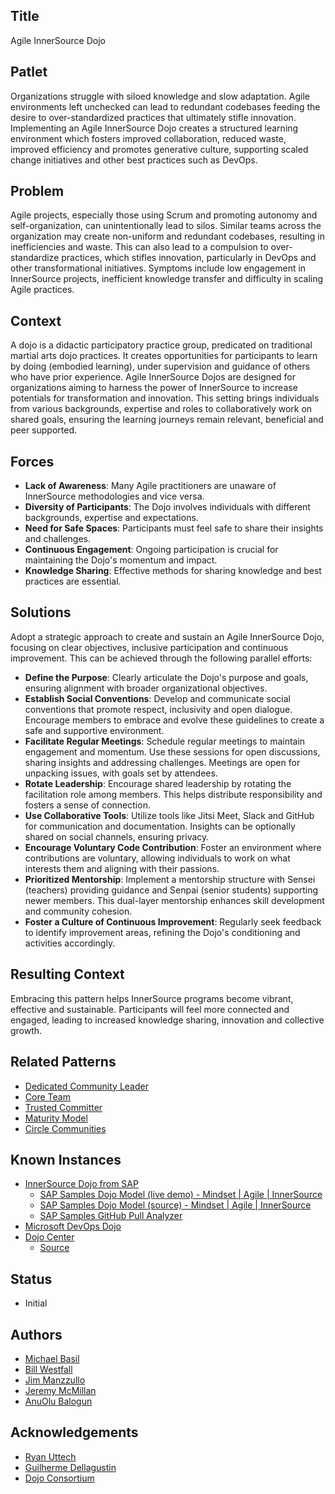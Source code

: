 ## Title

Agile InnerSource Dojo

## Patlet

Organizations struggle with siloed knowledge and slow adaptation. Agile environments left unchecked can lead to redundant codebases feeding the desire to over-standardized practices that ultimately stifle innovation. Implementing an Agile InnerSource Dojo creates a structured learning environment which fosters improved collaboration, reduced waste, improved efficiency and promotes generative culture, supporting scaled change initiatives and other best practices such as DevOps.

## Problem

Agile projects, especially those using Scrum and promoting autonomy and self-organization, can unintentionally lead to silos.  Similar teams across the organization may create non-uniform and redundant codebases, resulting in inefficiencies and waste.  This can also lead to a compulsion to over-standardize practices, which stifles innovation, particularly in DevOps and other transformational initiatives.  Symptoms include low engagement in InnerSource projects, inefficient knowledge transfer and difficulty in scaling Agile practices.

## Context

A dojo is a didactic participatory practice group, predicated on traditional martial arts dojo practices. It creates opportunities for participants to learn by doing (embodied learning), under supervision and guidance of others who have prior experience. Agile InnerSource Dojos are designed for organizations aiming to harness the power of InnerSource to increase potentials for transformation and innovation.  This setting brings individuals from various backgrounds, expertise and roles to collaboratively work on shared goals, ensuring the learning journeys remain relevant, beneficial and peer supported.  

## Forces

* **Lack of Awareness**: Many Agile practitioners are unaware of InnerSource methodologies and vice versa.
* **Diversity of Participants**: The Dojo involves individuals with different backgrounds, expertise and expectations.
* **Need for Safe Spaces**: Participants must feel safe to share their insights and challenges.
* **Continuous Engagement**: Ongoing participation is crucial for maintaining the Dojo's momentum and impact.
* **Knowledge Sharing**: Effective methods for sharing knowledge and best practices are essential.

## Solutions

Adopt a strategic approach to create and sustain an Agile InnerSource Dojo, focusing on clear objectives, inclusive participation and continuous improvement.  This can be achieved through the following parallel efforts:

* **Define the Purpose**: Clearly articulate the Dojo's purpose and goals, ensuring alignment with broader organizational objectives.
* **Establish Social Conventions**: Develop and communicate social conventions that promote respect, inclusivity and open dialogue.  Encourage members to embrace and evolve these guidelines to create a safe and supportive environment.
* **Facilitate Regular Meetings**: Schedule regular meetings to maintain engagement and momentum.  Use these sessions for open discussions, sharing insights and addressing challenges.  Meetings are open for unpacking issues, with goals set by attendees.
* **Rotate Leadership**: Encourage shared leadership by rotating the facilitation role among members.  This helps distribute responsibility and fosters a sense of connection.
* **Use Collaborative Tools**: Utilize tools like Jitsi Meet, Slack and GitHub for communication and documentation.  Insights can be optionally shared on social channels, ensuring privacy.
* **Encourage Voluntary Code Contribution**: Foster an environment where contributions are voluntary, allowing individuals to work on what interests them and aligning with their passions.
* **Prioritized Mentorship**: Implement a mentorship structure with Sensei (teachers) providing guidance and Senpai (senior students) supporting newer members. This dual-layer mentorship enhances skill development and community cohesion.
* **Foster a Culture of Continuous Improvement**: Regularly seek feedback to identify improvement areas, refining the Dojo's conditioning and activities accordingly.

## Resulting Context

Embracing this pattern helps InnerSource programs become vibrant, effective and sustainable.  Participants will feel more connected and engaged, leading to increased knowledge sharing, innovation and collective growth.

## Related Patterns

* [Dedicated Community Leader](../2-structured/dedicated-community-leader.md)
* [Core Team](../2-structured/core-team.md)
* [Trusted Committer](../2-structured/trusted-committer.md)
* [Maturity Model](../2-structured/maturity-model.md)
* [Circle Communities](../1-initial/circle-communities.md)

## Known Instances

* [InnerSource Dojo from SAP](https://www.youtube.com/watch?v=fXoVm5iTSCc)
  * [SAP Samples Dojo Model (live demo) - Mindset | Agile | InnerSource](https://sap-samples.github.io/dojo)
  * [SAP Samples Dojo Model (source) - Mindset | Agile | InnerSource](https://github.com/SAP-samples/dojo)
  * [SAP Samples GitHub Pull Analyzer](https://github.com/SAP-samples/github-pull-analyzer)
* [Microsoft DevOps Dojo](https://innersourcecommons.org/stories/microsoft)
* [Dojo Center](https://dojo.center)
  * [Source](https://github.com/dojo-center/dojo-center.github.io)

## Status

* Initial

## Authors

* [Michael Basil](https://www.linkedin.com/in/michaelrbasil)
* [Bill Westfall](https://www.linkedin.com/in/bill-westfall-3268494)
* [Jim Manzzullo](https://www.linkedin.com/in/jimmanzzullo)
* [Jeremy McMillan](https://www.linkedin.com/in/jeremymcm)
* [AnuOlu Balogun](https://www.linkedin.com/in/anuolu)

## Acknowledgements

* [Ryan Uttech](https://www.linkedin.com/in/ryanuttech)
* [Guilherme Dellagustin](https://www.linkedin.com/in/dellagustin)
* [Dojo Consortium](https://dojoconsortium.org)
